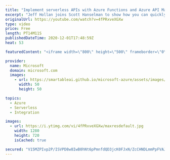 ```yaml
---
title: "Implement serverless APIs with Azure Functions and Azure API Management | Azure Friday"
excerpt: "Jeff Hollan joins Scott Hanselman to show how you can quickly deploy and manage your Serverless API's using OpenAPI and API Management.  0:00 – Overview 0:40 – OpenAPI definition (fka Swagger) 2:15 – Using API Management to build an OpenAPI definition 3:48 – Reviewing the generated OpenAPI definition"
originalUrl: https://youtube.com/watch?v=4fPRxveXGXw
type: video
price: Free
length: PT14M11S
publishedDateTime: 2020-12-01T17:48:59Z
heat: 53

featuredContent: "<iframe width=\"800\" height=\"500\" frameborder=\"0\" src=\"https://www.youtube.com/embed/4fPRxveXGXw\" allow=\"accelerometer; autoplay; encrypted-media; gyroscope; picture-in-picture\" allowfullscreen></iframe>"

provider:
  name: Microsoft
  domain: microsoft.com
  images:
    - url: https://smartableai.github.io/microsoft-azure/assets/images/organizations/microsoft.com-50x50.jpg
      width: 50
      height: 50

topics:
  - Azure
  - Serverless
  - Integration

images:
  - url: https://i.ytimg.com/vi/4fPRxveXGXw/maxresdefault.jpg
    width: 1280
    height: 720
    isCached: true

secured: "V15MZPIvp2P/ISVPD8w8IwB0hNt6pPmnfdQD3jcK0FJxN/ZcCHNDLmmPpFVAJ4u2Pu/vkXm5dzZtjyc6i+eCkUjGmm4A10iJ3dRqhfpp2HEFONZcRnq8TpEiURbzw71PyW88yH6Kpa6IKi+XrC0JGGq4G4HsC4Rzd68+WCjiPr//IyO7Qrw/8w51oLMIIDlRhoDMNAyKSb/7JwPOxMcJkWKg4YJXCbKLdcTAZHCdEKFrbCRwmBWqNT2+8E5cz2Lr1UZaI9R2BzY60PYZNk16V7zbnQxl+WXJSwrvkzlAbK2Ta6Gl3/0/5EaZAXUEAXZ8VrbcRmW2AVBCMuOl9bebrTrtQj8J6OMRESN+bTeyBFRwJa9hAO76yY6y+ulF4OVJV39pvrJlBE6K9WJvF0llIPKEoVyPOEJP+iUDucvdlMc=;whRkIckA19wR/p64RzXdxQ=="
---
```


